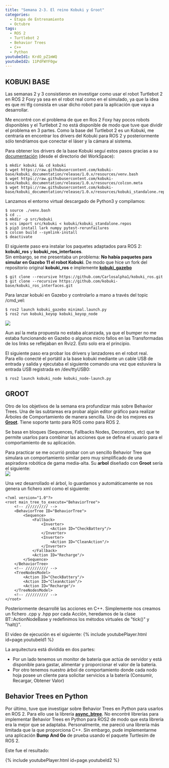 ```yaml
---
title: "Semana 2-3. El reino Kobuki y Groot"
categories:
  - Etapa de Entrenamiento
  - Octubre
tags:
  - ROS 2
  - Turtlebot 2
  - Behavior Trees
  - C++
  - Python
youtubeId1: KrdO_pZ1mWQ
youtubeId2: 11PdFWYF0gw
---
```


## KOBUKI BASE
Las semanas 2 y 3 consistieron en investigar como usar el robot Turtlebot 2 en ROS 2 Foxy ya sea en el robot real como en el simulado, ya que la idea es que mi tfg consista en usar dicho robot para la aplicación que vaya a desarrollar.

Me encontré con el problema de que en Ros 2 Foxy hay pocos robots disponibles y el Turtlebot 2 no está disponible de modo que tuve que dividir el problema en 3 partes. Como la base del Turtlebot 2 es un Kobuki, me centraría en encontrar los drivers del Kobuki para ROS 2 y posteriormente sólo tendríamos que conectar el láser y la cámara al sistema.

Para obtener los drivers de la base Kobuki seguí estos pasos gracias a su [documentación](https://kobuki.readthedocs.io/en/release-1.0.x/about.html) (desde el directorio del WorkSpace):
~~~
$ mkdir kobuki && cd kobuki
$ wget https://raw.githubusercontent.com/kobuki-base/kobuki_documentation/release/1.0.x/resources/venv.bash
$ wget https://raw.githubusercontent.com/kobuki-base/kobuki_documentation/release/1.0.x/resources/colcon.meta
$ wget https://raw.githubusercontent.com/kobuki-base/kobuki_documentation/release/1.0.x/resources/kobuki_standalone.repos
~~~

Lanzamos el entorno virtual descargado de Python3 y compilamos:
~~~
$ source ./venv.bash
$ cd ..
$ mkdir -p src/kobuki
$ vcs import src/kobuki < kobuki/kobuki_standalone.repos
$ pip3 install lark numpy pytest-rerunfailures
$ colcon build --symlink-install
$ deactivate
~~~

El siguiente paso era instalar los paquetes adaptados para ROS 2: **kobuki_ros** y **kobuki_ros_interfaces**.  
Sin embargo, se me presentaba un problema: **No había paquetes para simular en Gazebo 11 el robot Kobuki**. De modo que hice un fork del repositorio original **kobuki_ros** e implemente [**kobuki_gazebo**](https://github.com/Carlosalpha1/kobuki_ros)

~~~
$ git clone --recursive https://github.com/Carlosalpha1/kobuki_ros.git
$ git clone --recursive https://github.com/kobuki-base/kobuki_ros_interfaces.git
~~~

Para lanzar kobuki en Gazebo y controlarlo a mano a través del topic /cmd_vel:
~~~
$ ros2 launch kobuki_gazebo minimal.launch.py
$ ros2 run kobuki_keyop kobuki_keyop_node
~~~

![](/2021-tfg-carlos-caminero/images/kobuki_gazebo.png)  

Aun así la meta propuesta no estaba alcanzada, ya que el bumper no me estaba funcionando en Gazebo o algunos micro fallos en las Transformadas de los links se reflejaban en Rviz2. Esto solo era el principio.

El siguiente paso era probar los drivers y lanzadores en el robot real.  
Para ello conecté el portátil a la base kobuki mediante un cable USB de entrada y salida y ejecutaba el siguiente comando una vez que estuviera la entrada USB registrada en /dev/ttyUSB0:
~~~
$ ros2 launch kobuki_node kobuki_node-launch.py
~~~  

## GROOT
Otro de los objetivos de la semana era profundizar más sobre Behavior Trees. Una de las subtareas era probar algún editor gráfico para realizar Árboles de Comportamiento de manera sencilla. Uno de los mejores es [**Groot**](https://github.com/BehaviorTree/Groot.git). Tiene soporte tanto para ROS como para ROS 2.

Se basa en bloques (Sequences, Fallbacks Nodes, Decorators, etc) que te permite usarlos para combinar las acciones que se defina el usuario para el comportamiento de su aplicación.

Para practicar se me ocurrió probar con un sencillo Behavior Tree que simulara un comportamiento similar pero muy simplificado de una aspiradora robótica de gama media-alta. Su **arbol** diseñado con **Groot** sería el siguiente:  
![](/2021-tfg-carlos-caminero/images/groot_example.png)

Una vez desarrollado el árbol, lo guardamos y automáticamente se nos genera un fichero xml como el siguiente:
~~~
<?xml version="1.0"?>
<root main_tree_to_execute="BehaviorTree">
    <!-- ////////// -->
    <BehaviorTree ID="BehaviorTree">
        <Sequence>
            <Fallback>
                <Inverter>
                    <Action ID="CheckBattery"/>
                </Inverter>
                <Inverter>
                    <Action ID="CleanAction"/>
                </Inverter>
            </Fallback>
            <Action ID="Recharge"/>
        </Sequence>
    </BehaviorTree>
    <!-- ////////// -->
    <TreeNodesModel>
        <Action ID="CheckBattery"/>
        <Action ID="CleanAction"/>
        <Action ID="Recharge"/>
    </TreeNodesModel>
    <!-- ////////// -->
</root>

~~~

Posteriormente desarrollé las acciones en C++.
Simplemente nos creamos un fichero .cpp y .hpp por cada Acción, heredamos de la clase BT::ActionNodeBase y redefinimos los métodos virtuales de "tick()" y "halt()".

El video de ejecución es el siguiente:
{% include youtubePlayer.html id=page.youtubeId1 %}


La arquitectura está dividida en dos partes:
* Por un lado tenemos un monitor de batería que actúa de servidor y está disponible para gastar, alimentar y proporcionar el valor de la batería.
* Por otro tenemos nuestro árbol de comportamiento donde cada nodo hoja posee un cliente para solicitar servicios a la batería (Consumir, Recargar, Obtener Valor)  

## Behavior Trees en Python
Por último, tuve que investigar sobre Behavior Trees en Python para usarlos en ROS 2.
Para ello use la librería [**async_btree**](https://geronimo-iia.github.io/async-btree/). No encontré librerías para implementar Behavior Trees en Python para ROS2 de modo que esta librería era la mejor que se adaptaba. Personalmente, me pareció una librería más limitada que la que proporciona C++. Sin embargo, pude implementarme una aplicación **Bump And Go** de prueba usando el paquete Turtlesim de ROS 2.

Este fue el resultado:

{% include youtubePlayer.html id=page.youtubeId2 %}
